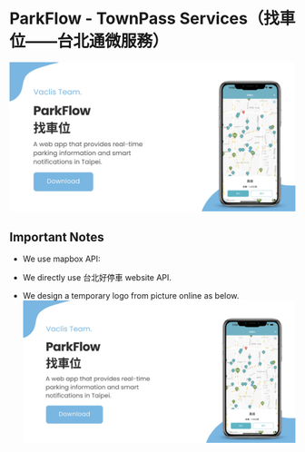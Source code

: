 # ParkFlow - TownPass Services（找車位——台北通微服務）

![ParkFlow Preview](https://raw.githubusercontent.com/vaclisinc/vaclis-TownPass-Services/24ec17c43d856ad05349fb072df98daaa7e2178c/parkflow_preview.jpg)

## Important Notes

- We use mapbox API:

- We directly use 台北好停車 website API.

- We design a temporary logo from picture online as below.
![ParkFlow Preview](https://raw.githubusercontent.com/vaclisinc/vaclis-TownPass-Services/24ec17c43d856ad05349fb072df98daaa7e2178c/parkflow_preview.jpg)
